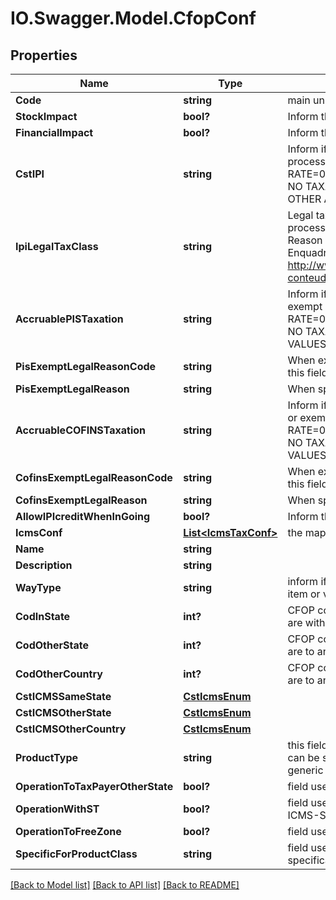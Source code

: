 # IO.Swagger.Model.CfopConf
## Properties

Name | Type | Description | Notes
------------ | ------------- | ------------- | -------------
**Code** | **string** | main unique identificator | 
**StockImpact** | **bool?** | Inform that the process has inventory impact. | [optional] 
**FinancialImpact** | **bool?** | Inform that the process has financial impact. | [optional] 
**CstIPI** | **string** | Inform if this process is subject to IPI taxation on output process - &#39;T&#39;  # TAXABLE - &#39;Z&#39;  # TAXABLE WITH RATE&#x3D;0.00 - &#39;E&#39;  # EXEMPT - &#39;H&#39;  # SUSPENDED - &#39;N&#39;  # NO TAXABLE     - &#39;I&#39;  # IMMUNE - &#39;O&#39;  # OTHER - &#39;OZ&#39; # OTHER AND ZERO VALUES  | [optional] 
**IpiLegalTaxClass** | **string** | Legal tax classificação for IPI (enquadramento) When the processo has CST IPI 52 or 54, is mandatory inform Reason Code, see Anexo XIV - Código de Enquadramento Legal do IPI from  http://www.nfe.fazenda.gov.br/portal/exibirArquivo.aspx?conteudo&#x3D;mCnJajU4BKU&#x3D;  | [optional] 
**AccruablePISTaxation** | **string** | Inform if this item by nature is subject to PIS taxation or exempt - &#39;T&#39; # TAXABLE - &#39;Z&#39; # TAXABLE WITH RATE&#x3D;0.00 - &#39;E&#39; # EXEMPT - &#39;H&#39; # SUSPENDED - &#39;N&#39; # NO TAXABLE - &#39;O&#39; # OTHER - &#39;OZ&#39;# OTHER AND ZERO VALUES  | [optional] 
**PisExemptLegalReasonCode** | **string** | When exempt, taxable with zero, suspended, not taxable, this field holds the official code number | [optional] 
**PisExemptLegalReason** | **string** | When specifi reason, this field has the description | [optional] 
**AccruableCOFINSTaxation** | **string** | Inform if this item by nature is subject to COFINS taxation or exempt - &#39;T&#39;  # TAXABLE - &#39;Z&#39;  # TAXABLE WITH RATE&#x3D;0.00 - &#39;E&#39;  # EXEMPT - &#39;H&#39;  # SUSPENDED - &#39;N&#39;  # NO TAXABLE     - &#39;O&#39;  # OTHER - &#39;OZ&#39; # OTHER AND ZERO VALUES  | [optional] 
**CofinsExemptLegalReasonCode** | **string** | When exempt, taxable with zero, suspended, not taxable, this field holds the official code number | [optional] 
**CofinsExemptLegalReason** | **string** | When specifi reason, this field has the description | [optional] 
**AllowIPIcreditWhenInGoing** | **bool?** | Inform that the process allow IPI credit to Input process | [optional] 
**IcmsConf** | [**List&lt;IcmsTaxConf&gt;**](IcmsTaxConf.md) | the map key is state code | [optional] 
**Name** | **string** |  | 
**Description** | **string** |  | [optional] 
**WayType** | **string** | inform if the transaction is an operation to internalizing item or value | [optional] 
**CodInState** | **int?** | CFOP code (tax code operation) when the transactions are within the same state. | [optional] 
**CodOtherState** | **int?** | CFOP code (tax code operation) when the transactions are to another state. | [optional] 
**CodOtherCountry** | **int?** | CFOP code (tax code operation) when the transactions are to another country. | [optional] 
**CstICMSSameState** | [**CstIcmsEnum**](CstIcmsEnum.md) |  | [optional] 
**CstICMSOtherState** | [**CstIcmsEnum**](CstIcmsEnum.md) |  | [optional] 
**CstICMSOtherCountry** | [**CstIcmsEnum**](CstIcmsEnum.md) |  | [optional] 
**ProductType** | **string** | this field is used to define right CFOP, one operation type can be specialized to item product, item merchandise or generic | [optional] 
**OperationToTaxPayerOtherState** | **bool?** | field used to indicate an operation to ICMS tax payer | [optional] 
**OperationWithST** | **bool?** | field used to indicate an operation to items sibject to ICMS-ST | [optional] 
**OperationToFreeZone** | **bool?** | field used to indicate an operation to free zone | [optional] 
**SpecificForProductClass** | **string** | field used to indicate an operation to some product class specifically | [optional] 

[[Back to Model list]](../README.md#documentation-for-models) [[Back to API list]](../README.md#documentation-for-api-endpoints) [[Back to README]](../README.md)

